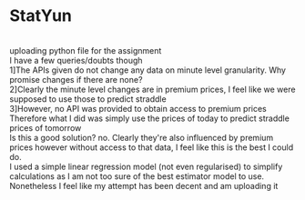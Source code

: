 # StatYun
<br>
uploading python file for the assignment<br>
I have a few queries/doubts though<br>
1]The APIs given do not change any data on minute level granularity. Why promise changes if there are none?<br>
2]Clearly the minute level changes are in premium prices, I feel like we were supposed to use those to predict straddle<br>
3]However, no API was provided to obtain access to premium prices<br>
Therefore what I did was simply use the prices of today to predict straddle prices of tomorrow<br>
Is this a good solution? no. Clearly they're also influenced by premium prices however without access to that data, I feel like this is the best I could do.<br>
I used a simple linear regression model (not even regularised) to simplify calculations as I am not too sure of the best estimator model to use.<br>
Nonetheless I feel like my attempt has been decent and am uploading it<br>
 
